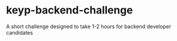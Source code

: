 # keyp-backend-challenge
A short challenge designed to take 1-2 hours for backend developer candidates 
